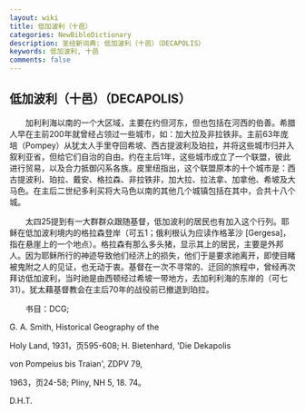 ```yaml
---
layout: wiki
title: 低加波利（十邑）
categories: NewBibleDictionary
description: 圣经新词典: 低加波利（十邑）（DECAPOLIS）
keywords: 低加波利, 十邑
comments: false
---
```


## 低加波利（十邑）（DECAPOLIS）

　　加利利海以南的一个大区域，主要在约但河东，但也包括在河西的伯善。希腊人早在主前200年就曾经占领过一些城市，如：加大拉及非拉铁非。主前63年庞培（Pompey）从犹太人手里夺回希坡、西古提波利及珀拉，并将这些城市归并入叙利亚省，但给它们自治的自由。约在主后1年，这些城市成立了一个联盟，彼此进行贸易，以及合力抵御闪系各族。皮里纽指出，这个联盟原本的十个城市是：西古提波利、珀拉、戴安、格拉森、非拉铁非，加大拉、拉法拿、加拿他、希坡及大马色。在主后二世纪多利买将大马色以南的其他几个城镇包括在其中，合共十八个城。

　　太四25提到有一大群群众跟随基督，低加波利的居民也有加入这个行列。耶稣在低加波利境内的格拉森登岸（可五1；俄利根认为应读作格革沙 [Gergesa]，指在悬崖上的一个地点）。格拉森有那么多头猪，显示其上的居民，主要是外邦人。因为耶稣所行的神迹导致他们经济上的损失，他们于是要求祂离开，即使目睹被鬼附之人的见证，也无动于衷。基督在一次不寻常的、迂回的旅程中，曾经再次拜访低加波利，当时祂是由西顿经过希坡一带地方，去加利利海的东岸的（可七31）。犹太藉基督教会在主后70年的战役前已撤退到珀拉。

　　书目：DCG;

G. A. Smith, Historical Geography of the

Holy Land, 1931，页595-608; H. Bietenhard, 'Die Dekapolis

von Pompeius bis Traian', ZDPV 79,

1963，页24-58; Pliny, NH 5, 18. 74。

D.H.T.








